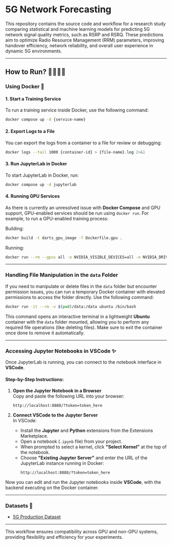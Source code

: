 # 5G Network Forecasting

This repository contains the source code and workflow for a research study comparing statistical and machine learning models for predicting 5G network signal quality metrics, such as RSRP and RSRQ. These predictions aim to optimize Radio Resource Management (RRM) parameters, improving handover efficiency, network reliability, and overall user experience in dynamic 5G environments.

---

## How to Run? 🏃‍♂️🏃‍♀️

### Using Docker 🐋

#### 1. Start a Training Service
To run a training service inside Docker, use the following command:
```bash
docker compose up -d {service-name}
```

#### 2. Export Logs to a File
You can export the logs from a container to a file for review or debugging:
```bash
docker logs --tail 1000 {container-id} > {file-name}.log 2>&1
```

#### 3. Run JupyterLab in Docker
To start JupyterLab in Docker, run:
```bash
docker compose up -d jupyterlab
```

#### 4. Running GPU Services  
As there is currently an unresolved issue with **Docker Compose** and GPU support, GPU-enabled services should be run using `docker run`. For example, to run a GPU-enabled training process:

Building:
```bash
docker build -t darts_gpu_image -f Dockerfile.gpu .
```

Running:
```bash
docker run --rm --gpus all -e NVIDIA_VISIBLE_DEVICES=all -e NVIDIA_DRIVER_CAPABILITIES=compute,utility -v $(pwd)/data:/app/data -v $(pwd)/src:/app darts_gpu_image python3 train_models_no_sliding_window.py --models deep_learning
```

---

### Handling File Manipulation in the `data` Folder
If you need to manipulate or delete files in the `data` folder but encounter permission issues, you can run a temporary Docker container with elevated permissions to access the folder directly. Use the following command:

```bash
docker run -it --rm -v $(pwd)/data:/data ubuntu /bin/bash
```

This command opens an interactive terminal in a lightweight **Ubuntu** container with the `data` folder mounted, allowing you to perform any required file operations (like deleting files). Make sure to exit the container once done to remove it automatically.

---

### Accessing Jupyter Notebooks in VSCode ✨
Once JupyterLab is running, you can connect to the notebook interface in **VSCode**.

#### Step-by-Step Instructions:

1. **Open the Jupyter Notebook in a Browser**  
   Copy and paste the following URL into your browser:
   ```
   http://localhost:8888/?token=token_here
   ```

2. **Connect VSCode to the Jupyter Server**  
   In VSCode:
   - Install the **Jupyter** and **Python** extensions from the Extensions Marketplace.
   - Open a notebook (`.ipynb` file) from your project.
   - When prompted to select a kernel, click **"Select Kernel"** at the top of the notebook.
   - Choose **"Existing Jupyter Server"** and enter the URL of the JupyterLab instance running in Docker:
     ```
     http://localhost:8888/?token=token_here
     ```

Now you can edit and run the Jupyter notebooks inside **VSCode**, with the backend executing on the Docker container.

---

### Datasets 🎲

- [5G Production Dataset][def]

[def]: https://github.com/uccmisl/5Gdataset

---

This workflow ensures compatibility across GPU and non-GPU systems, providing flexibility and efficiency for your experiments.